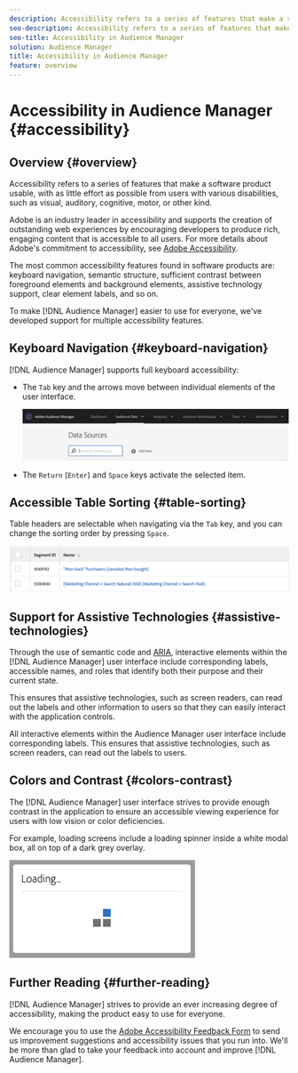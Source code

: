 ```yaml
---
description: Accessibility refers to a series of features that make a software product usable, with as little effort as possible from users with various disabilities, such as visual, auditory, cognitive, motor, or other kind.
seo-description: Accessibility refers to a series of features that make a software product usable, with as little effort as possible from users with various disabilities, such as visual, auditory, cognitive, motor, or other kind.
seo-title: Accessibility in Audience Manager
solution: Audience Manager
title: Accessibility in Audience Manager
feature: overview
---
```


# Accessibility in Audience Manager {#accessibility}

## Overview {#overview}

Accessibility refers to a series of features that make a software product usable, with as little effort as possible from users with various disabilities, such as visual, auditory, cognitive, motor, or other kind.

Adobe is an industry leader in accessibility and supports the creation of outstanding web experiences by encouraging developers to produce rich, engaging content that is accessible to all users. For more details about Adobe's commitment to accessibility, see [Adobe Accessibility](https://www.adobe.com/accessibility.html).

The most common accessibility features found in software products are: keyboard navigation, semantic structure, sufficient contrast between foreground elements and background elements, assistive technology support, clear element labels, and so on.

To make [!DNL Audience Manager] easier to use for everyone, we've developed support for multiple accessibility features.

## Keyboard Navigation {#keyboard-navigation}

[!DNL Audience Manager] supports full keyboard accessibility:

* The `Tab` key and the arrows move between individual elements of the user interface.

  ![accesibility-highlight](assets/accesibility-highlight.png)

* The `Return` (`Enter`) and `Space` keys activate the selected item.

## Accessible Table Sorting {#table-sorting}

Table headers are selectable when navigating via the `Tab` key, and you can change the sorting order by pressing `Space`.

  ![accessibility-table-headers](assets/accessibility-table-headers.png)

## Support for Assistive Technologies {#assistive-technologies}

Through the use of semantic code and [ARIA](https://www.w3.org/WAI/standards-guidelines/aria/), interactive elements within the [!DNL Audience Manager] user interface include corresponding labels, accessible names, and roles that identify both their purpose and their current state.

This ensures that assistive technologies, such as screen readers, can read out the labels and other information to users so that they can easily interact with the application controls.

All interactive elements within the Audience Manager user interface include corresponding labels. This ensures that assistive technologies, such as screen readers, can read out the labels to users.

## Colors and Contrast {#colors-contrast}

The [!DNL Audience Manager] user interface strives to provide enough contrast in the application to ensure an accessible viewing experience for users with low vision or color deficiencies.

For example, loading screens include a loading spinner inside a white modal box, all on top of a dark grey overlay.

![accessibility-loading](assets/accessibility-loading.png)

## Further Reading {#further-reading}

[!DNL Audience Manager] strives to provide an ever increasing degree of accessibility, making the product easy to use for everyone.

We encourage you to use the [Adobe Accessibility Feedback Form](https://www.adobe.com/accessibility/feedback.html) to send us improvement suggestions and accessibility issues that you run into. We'll be more than glad to take your feedback into account and improve [!DNL Audience Manager].